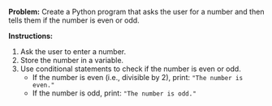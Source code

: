  **Problem:**
Create a Python program that asks the user for a number and then tells them if the number is even or odd.

**Instructions:**
1. Ask the user to enter a number.
2. Store the number in a variable.
3. Use conditional statements to check if the number is even or odd.
    - If the number is even (i.e., divisible by 2), print: `"The number is even."`
    - If the number is odd, print: `"The number is odd."`
